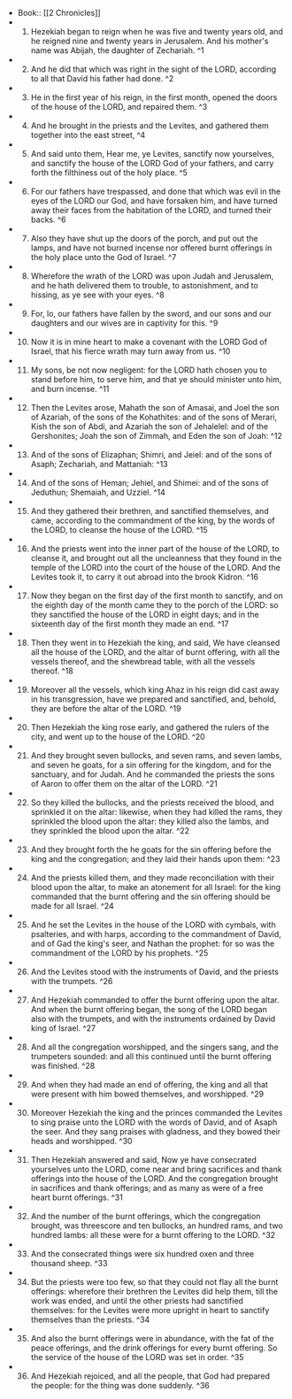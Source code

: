 - Book:: [[2 Chronicles]]
- 1. Hezekiah began to reign when he was five and twenty years old, and he reigned nine and twenty years in Jerusalem. And his mother's name was Abijah, the daughter of Zechariah. ^1
- 2. And he did that which was right in the sight of the LORD, according to all that David his father had done. ^2
- 3. He in the first year of his reign, in the first month, opened the doors of the house of the LORD, and repaired them. ^3
- 4. And he brought in the priests and the Levites, and gathered them together into the east street, ^4
- 5. And said unto them, Hear me, ye Levites, sanctify now yourselves, and sanctify the house of the LORD God of your fathers, and carry forth the filthiness out of the holy place. ^5
- 6. For our fathers have trespassed, and done that which was evil in the eyes of the LORD our God, and have forsaken him, and have turned away their faces from the habitation of the LORD, and turned their backs. ^6
- 7. Also they have shut up the doors of the porch, and put out the lamps, and have not burned incense nor offered burnt offerings in the holy place unto the God of Israel. ^7
- 8. Wherefore the wrath of the LORD was upon Judah and Jerusalem, and he hath delivered them to trouble, to astonishment, and to hissing, as ye see with your eyes. ^8
- 9. For, lo, our fathers have fallen by the sword, and our sons and our daughters and our wives are in captivity for this. ^9
- 10. Now it is in mine heart to make a covenant with the LORD God of Israel, that his fierce wrath may turn away from us. ^10
- 11. My sons, be not now negligent: for the LORD hath chosen you to stand before him, to serve him, and that ye should minister unto him, and burn incense. ^11
- 12. Then the Levites arose, Mahath the son of Amasai, and Joel the son of Azariah, of the sons of the Kohathites: and of the sons of Merari, Kish the son of Abdi, and Azariah the son of Jehalelel: and of the Gershonites; Joah the son of Zimmah, and Eden the son of Joah: ^12
- 13. And of the sons of Elizaphan; Shimri, and Jeiel: and of the sons of Asaph; Zechariah, and Mattaniah: ^13
- 14. And of the sons of Heman; Jehiel, and Shimei: and of the sons of Jeduthun; Shemaiah, and Uzziel. ^14
- 15. And they gathered their brethren, and sanctified themselves, and came, according to the commandment of the king, by the words of the LORD, to cleanse the house of the LORD. ^15
- 16. And the priests went into the inner part of the house of the LORD, to cleanse it, and brought out all the uncleanness that they found in the temple of the LORD into the court of the house of the LORD. And the Levites took it, to carry it out abroad into the brook Kidron. ^16
- 17. Now they began on the first day of the first month to sanctify, and on the eighth day of the month came they to the porch of the LORD: so they sanctified the house of the LORD in eight days; and in the sixteenth day of the first month they made an end. ^17
- 18. Then they went in to Hezekiah the king, and said, We have cleansed all the house of the LORD, and the altar of burnt offering, with all the vessels thereof, and the shewbread table, with all the vessels thereof. ^18
- 19. Moreover all the vessels, which king Ahaz in his reign did cast away in his transgression, have we prepared and sanctified, and, behold, they are before the altar of the LORD. ^19
- 20. Then Hezekiah the king rose early, and gathered the rulers of the city, and went up to the house of the LORD. ^20
- 21. And they brought seven bullocks, and seven rams, and seven lambs, and seven he goats, for a sin offering for the kingdom, and for the sanctuary, and for Judah. And he commanded the priests the sons of Aaron to offer them on the altar of the LORD. ^21
- 22. So they killed the bullocks, and the priests received the blood, and sprinkled it on the altar: likewise, when they had killed the rams, they sprinkled the blood upon the altar: they killed also the lambs, and they sprinkled the blood upon the altar. ^22
- 23. And they brought forth the he goats for the sin offering before the king and the congregation; and they laid their hands upon them: ^23
- 24. And the priests killed them, and they made reconciliation with their blood upon the altar, to make an atonement for all Israel: for the king commanded that the burnt offering and the sin offering should be made for all Israel. ^24
- 25. And he set the Levites in the house of the LORD with cymbals, with psalteries, and with harps, according to the commandment of David, and of Gad the king's seer, and Nathan the prophet: for so was the commandment of the LORD by his prophets. ^25
- 26. And the Levites stood with the instruments of David, and the priests with the trumpets. ^26
- 27. And Hezekiah commanded to offer the burnt offering upon the altar. And when the burnt offering began, the song of the LORD began also with the trumpets, and with the instruments ordained by David king of Israel. ^27
- 28. And all the congregation worshipped, and the singers sang, and the trumpeters sounded: and all this continued until the burnt offering was finished. ^28
- 29. And when they had made an end of offering, the king and all that were present with him bowed themselves, and worshipped. ^29
- 30. Moreover Hezekiah the king and the princes commanded the Levites to sing praise unto the LORD with the words of David, and of Asaph the seer. And they sang praises with gladness, and they bowed their heads and worshipped. ^30
- 31. Then Hezekiah answered and said, Now ye have consecrated yourselves unto the LORD, come near and bring sacrifices and thank offerings into the house of the LORD. And the congregation brought in sacrifices and thank offerings; and as many as were of a free heart burnt offerings. ^31
- 32. And the number of the burnt offerings, which the congregation brought, was threescore and ten bullocks, an hundred rams, and two hundred lambs: all these were for a burnt offering to the LORD. ^32
- 33. And the consecrated things were six hundred oxen and three thousand sheep. ^33
- 34. But the priests were too few, so that they could not flay all the burnt offerings: wherefore their brethren the Levites did help them, till the work was ended, and until the other priests had sanctified themselves: for the Levites were more upright in heart to sanctify themselves than the priests. ^34
- 35. And also the burnt offerings were in abundance, with the fat of the peace offerings, and the drink offerings for every burnt offering. So the service of the house of the LORD was set in order. ^35
- 36. And Hezekiah rejoiced, and all the people, that God had prepared the people: for the thing was done suddenly. ^36
